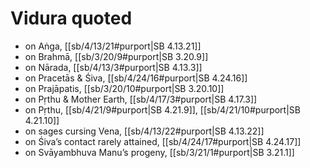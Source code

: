 # Vidura quoted

* on Aṅga, [[sb/4/13/21#purport|SB 4.13.21]]
* on Brahmā, [[sb/3/20/9#purport|SB 3.20.9]]
* on Nārada, [[sb/4/13/3#purport|SB 4.13.3]]
* on Pracetās & Śiva, [[sb/4/24/16#purport|SB 4.24.16]]
* on Prajāpatis, [[sb/3/20/10#purport|SB 3.20.10]]
* on Pṛthu & Mother Earth, [[sb/4/17/3#purport|SB 4.17.3]]
* on Pṛthu, [[sb/4/21/9#purport|SB 4.21.9]], [[sb/4/21/10#purport|SB 4.21.10]]
* on sages cursing Vena, [[sb/4/13/22#purport|SB 4.13.22]]
* on Śiva’s contact rarely attained, [[sb/4/24/17#purport|SB 4.24.17]]
* on Svāyambhuva Manu’s progeny, [[sb/3/21/1#purport|SB 3.21.1]]
